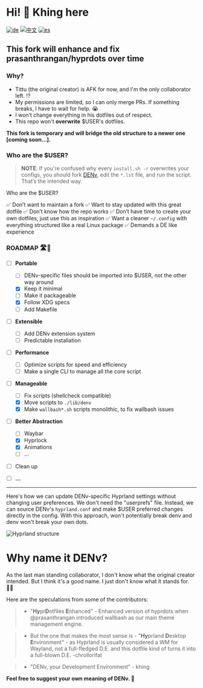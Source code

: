 # Hi! 👋 Khing here

[![de](https://img.shields.io/badge/lang-de-black.svg)](Source/docs/Hyprdots-to-DENv.de.md)
[![中文](https://img.shields.io/badge/lang-中文-orange.svg)](Source/docs/Hyprdots-to-DENv.zh.md)
[![es](https://img.shields.io/badge/lang-es-yellow.svg)](Source/docs/Hyprdots-to-DENv.es.md)

## This fork will enhance and fix prasanthrangan/hyprdots over time

### Why?

- Tittu (the original creator) is AFK for now, and I'm the only collaborator left. ⁉️
- My permissions are limited, so I can only merge PRs. If something breaks, I have to wait for help. 😭
- I won’t change everything in his dotfiles out of respect.
- This repo won't **overwrite** $USER's dotfiles.

**This fork is temporary and will bridge the old structure to a newer one [coming soon...].**

### Who are the $USER?

> **NOTE**: If you're confused why every `install.sh -r` overwrites your configs, you should fork [DENv](https://github.com/DENv-Project/DENv), edit the `*.lst` file, and run the script. That’s the intended way.

Who are the $USER?

✅ Don’t want to maintain a fork
✅ Want to stay updated with this great dotfile
✅ Don’t know how the repo works
✅ Don’t have time to create your own dotfiles, just use this as inspiration
✅ Want a cleaner `~/.config` with everything structured like a real Linux package
✅ Demands a DE like experience

### ROADMAP 🛣️📍

- [ ] **Portable**

  - [ ] DENv-specific files should be imported into $USER, not the other way around
  - [x] Keep it minimal
  - [ ] Make it packageable
  - [x] Follow XDG specs
  - [ ] Add Makefile

- [ ] **Extensible**

  - [ ] Add DENv extension system
  - [ ] Predictable installation

- [ ] **Performance**

  - [ ] Optimize scripts for speed and efficiency
  - [ ] Make a single CLI to manage all the core script

- [ ] **Manageable**

  - [ ] Fix scripts (shellcheck compatible)
  - [x] Move scripts to `./lib/denv`
  - [x] Make `wallbash*.sh` scripts monolithic, to fix wallbash issues

- [ ] **Better Abstraction**

  - [ ] Waybar
  - [x] Hyprlock
  - [x] Animations
  - [ ] ...

- [ ] Clean up
- [ ] **...**

---

Here's how we can update DENv-specific Hyprland settings without changing user preferences. We don't need the "userprefs" file. Instead, we can source DENv's `hyprland.conf` and make $USER preferred changes directly in the config. With this approach, won't potentially break denv and denv won't break your own dots.

![Hyprland structure](https://github.com/user-attachments/assets/91b35c2e-0003-458f-ab58-18fc29541268)

# Why name it DENv?

As the last man standing collaborator, I don't know what the original creator intended. But I think it's a good name. I just don't know what it stands for. 🤷‍♂️

Here are the speculations from some of the contributors:

> - "**Hy**pr**D**otfiles **E**nhanced" - Enhanced version of hyprdots when @prasanthrangan introduced wallbash as our main theme management engine.

> - But the one that makes the most sense is - "**Hy**prland **D**esktop **E**nvironment" - as Hyprland is usually considered a WM for Wayland, not a full-fledged D.E. and this dotfile kind of turns it into a full-blown D.E.
>   -chrollorifat

> - "DENv, your Development Environment" - khing

**Feel free to suggest your own meaning of DENv. 🤔**
